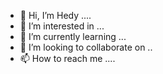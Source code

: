 - 👋 Hi, I’m Hedy ....
- 👀 I’m interested in ...
- 🌱 I’m currently learning ...
- 💞️ I’m looking to collaborate on ..
- 📫 How to reach me ....

<!---
hedy992/hedy992 is a ✨ special ✨ repository because its `README.md` (this file) appears on your GitHub profile.
You can click the Preview link to take a look at your changes.
--->

